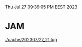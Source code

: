Thu Jul 27 09:39:05 PM EEST 2023
# JAM
<a href='./cache/202307/27_21.log'>./cache/202307/27_21.log</a>
